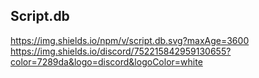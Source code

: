 ## Script.db

https://img.shields.io/npm/v/script.db.svg?maxAge=3600 https://img.shields.io/discord/752215842959130655?color=7289da&logo=discord&logoColor=white
